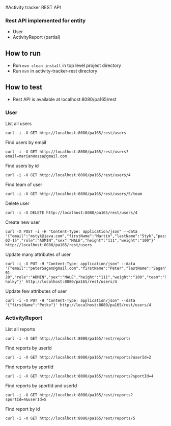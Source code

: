 ﻿#Activity tracker REST API

### Rest API implemented for entity
* User
* ActivityReport (partial)

## How to run
* Run ``mvn clean install`` in top level project directory
* Run ``mvn`` in activity-tracker-rest directory

## How to test
* Rest API is available at localhost:8080/pa165/rest

### User

List all users
```
curl -i -X GET http://localhost:8080/pa165/rest/users
```
Find users by email
```
curl -i -X GET http://localhost:8080/pa165/rest/users?email=marianHossa@gmail.com
```
Find users by id
```
curl -i -X GET http://localhost:8080/pa165/rest/users/4
```
Find team of user
```
curl -i -X GET http://localhost:8080/pa165/rest/users/5/team
```
Delete user
```
curl -i -X DELETE http://localhost:8080/pa165/rest/users/4
```
Create new user
```
curl -X POST -i -H "Content-Type: application/json" --data '{"email":"mstyk@java.com","firstName":"Martin","lastName":"Styk","passwordHash":"200aaa","dateOfBirth":"2008-02-15","role":"ADMIN","sex":"MALE","height":"111","weight":"100"}' http://localhost:8080/pa165/rest/users
```
Update many attributes of user
```
curl -i -X PUT -H "Content-Type: application/json" --data '{"email":"peterSagan@gmail.com","firstName":"Peter","lastName":"Sagan","passwordHash":"200aaa","dateOfBirth":"1990-01-28","role":"ADMIN","sex":"MALE","height":"111","weight":"100","team":"Rychle holky"}' http://localhost:8080/pa165/rest/users/4
```
Update few attributes of user
```
curl -i -X PUT -H "Content-Type: application/json" --data '{"firstName":"Petko"}' http://localhost:8080/pa165/rest/users/4
```

### ActivityReport

List all reports
```
curl -i -X GET http://localhost:8080/pa165/rest/reports
```
Find reports by userId
```
curl -i -X GET http://localhost:8080/pa165/rest/reports?userId=2
```
Find reports by sportId
```
curl -i -X GET http://localhost:8080/pa165/rest/reports?sportId=4
```
Find reports by sportId and userId
```
curl -i -X GET http://localhost:8080/pa165/rest/reports?sportId=4&userId=5
```
Find report by id
```
curl -i -X GET http://localhost:8080/pa165/rest/reports/5
```
